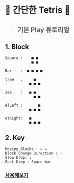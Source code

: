 # :gem: 간단한 Tetris :gem:

> ## 기본 Play 튜토리얼

## 1. Block

    Square :    ■ ■
                ■ ■

    Bar    :  ■ ■ ■ ■

    tree   :     ■
               ■ ■ ■

    zee    :   ■ ■
                 ■ ■

    elLeft :       ■
               ■ ■ ■

    elRight:   ■
               ■ ■ ■

## 2. Key

    Moving Blocks : ← →
    Block Change Direction : ↑
    Slow Drop: ↓
    Fast Drop : Space bar

### [사용해보기](https://soominyim.github.io/tetris/)
